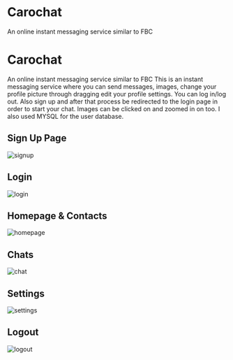 # Carochat
An online instant messaging service similar to FBC
# Carochat
An online instant messaging service similar to FBC
This is an instant messaging service where you can send messages, images, change your profile picture through dragging edit your profile settings. You can log in/log out. Also sign up and after that process be redirected to the login page in order to start your chat. Images can be clicked on and zoomed in on too. I also used MYSQL for the user database.


<h2>Sign Up Page</h2>

![signup](https://user-images.githubusercontent.com/76717163/106699962-c60e4800-65db-11eb-801d-897c9178080a.png)

<h2>Login</h2>

![login](https://user-images.githubusercontent.com/76717163/106700085-05d52f80-65dc-11eb-9ce2-5a11aa35b47d.png)

<h2>Homepage & Contacts</h2>

![homepage](https://user-images.githubusercontent.com/76717163/106700158-3026ed00-65dc-11eb-86ac-cb44b4b5237c.png)

<h2>Chats</h2>

![chat](https://user-images.githubusercontent.com/76717163/106700205-4a60cb00-65dc-11eb-9354-5bd83c6b4143.png)

<h2>Settings</h2>

![settings](https://user-images.githubusercontent.com/76717163/106700340-8bf17600-65dc-11eb-84ff-5fd522abbc6a.png)

<h2>Logout</h2>

![logout](https://user-images.githubusercontent.com/76717163/106700379-a3306380-65dc-11eb-8ec5-3285be8b8642.png)

